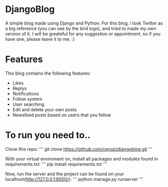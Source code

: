 # DjangoBlog

A simple blog made using Django and Python. For this blog, i took Twitter as a big reference (you can see by the bird logo), and tried to made my own version of it. I will be greateful for any suggestion or appointment, so if you have one, please leave it to me. :)

# Features

This blog contains the following features:

* Likes
* Replys
* Notifications
* Follow system
* User searching
* Edit and delete your own posts
* Newsfeed posts based on users that you follow


# To run you need to..

Clone this repo:
'''
git clone https://github.com/cerozi/djangoblog.git
'''

With your virtual enviroment on, install all packages and modules found in requirements.txt:
'''
pip install requirements.txt
'''

Now, run the server and the project can be found on your localhost(http://127.0.0.1:8000/):
'''
python manage.py runserver
'''